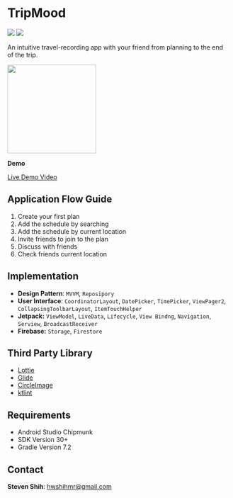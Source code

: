 # TripMood



[<img 
src = "https://img.shields.io/badge/platform-Android-brightgreen"/>](https://img.shields.io/badge/platform-Android-brightgreen)
[<img 
src ="https://img.shields.io/github/v/release/SHIHES/TripMood" />](https://img.shields.io/github/v/release/SHIHES/TripMood)

An intuitive travel-recording app with your friend from planning to the end of the trip.




[<img
src ="https://i.imgur.com/7ZE0Aij.png"  width="200" />](https://play.google.com/store/apps/details?id=com.shihs.tripmood)

**Demo**

[Live Demo Video](https://drive.google.com/file/d/1coP5TcvpQTOcF5mWSpl8pJVqC1Smh7w-/view?usp=sharing)

## Application Flow Guide

1. Create your first plan
2. Add the schedule by searching
3. Add the schedule by current location
4. Invite friends to join to the plan
5. Discuss with friends
6. Check friends current location


## Implementation

* **Design Pattern**: `MVVM`, `Reposipory`
*  **User Interface**: `CoordinatorLayout`, `DatePicker`, `TimePicker`, `ViewPager2`, `CollapsingToolbarLayout`, `ItemTouchHelper`
* **Jetpack:** `ViewModel`, `LiveData`, `Lifecycle`, `View Bindng`, `Navigation`, `Serview`, `BroadcastReceiver`
* **Firebase:** `Storage`, `Firestore`


## Third Party Library

* [Lottie](https://github.com/airbnb/lottie-android)
* [Glide](https://github.com/bumptech/glide)
* [CircleImage](https://github.com/hdodenhof/CircleImageView)
* [ktlint](https://github.com/prolificinteractive/material-calendarview)
  
## Requirements


* Android Studio Chipmunk
* SDK Version 30+
* Gradle Version 7.2


## Contact

**Steven Shih**: hwshihmr@gmail.com

